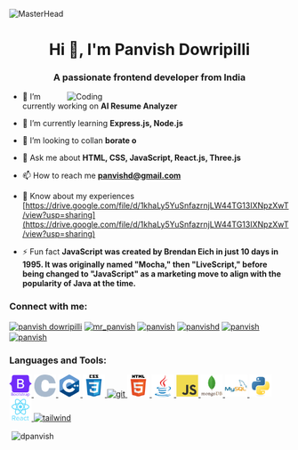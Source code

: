 ![MasterHead](https://md-moniruzzaman-tonoy.web.app/assets/4-BsJYbpav.gif)
<h1 align="center">Hi 👋, I'm Panvish Dowripilli</h1>
<h3 align="center">A passionate frontend developer from India</h3>
<img align="right" alt="Coding" width="400" src="https://static.tildacdn.biz/tild3930-6134-4666-b963-386462303334/programmer_1.gif" />

- 🔭 I’m currently working on **AI Resume Analyzer**

- 🌱 I’m currently learning **Express.js, Node.js**

- 👯 I’m looking to collan **borate o**

- 💬 Ask me about **HTML, CSS, JavaScript, React.js, Three.js**

- 📫 How to reach me **panvishd@gmail.com**

- 📄 Know about my experiences [https://drive.google.com/file/d/1khaLy5YuSnfazrnjLW44TG13IXNpzXwT/view?usp=sharing](https://drive.google.com/file/d/1khaLy5YuSnfazrnjLW44TG13IXNpzXwT/view?usp=sharing)

- ⚡ Fun fact **JavaScript was created by Brendan Eich in just 10 days in 1995. It was originally named "Mocha," then "LiveScript," before being changed to "JavaScript" as a marketing move to align with the popularity of Java at the time.**

<h3 align="left">Connect with me:</h3>
<p align="left">
<a href="https://linkedin.com/in/panvish dowripilli" target="blank"><img align="center" src="https://raw.githubusercontent.com/rahuldkjain/github-profile-readme-generator/master/src/images/icons/Social/linked-in-alt.svg" alt="panvish dowripilli" height="30" width="40" /></a>
<a href="https://instagram.com/mr_panvish" target="blank"><img align="center" src="https://raw.githubusercontent.com/rahuldkjain/github-profile-readme-generator/master/src/images/icons/Social/instagram.svg" alt="mr_panvish" height="30" width="40" /></a>
<a href="https://www.codechef.com/users/panvish" target="blank"><img align="center" src="https://cdn.jsdelivr.net/npm/simple-icons@3.1.0/icons/codechef.svg" alt="panvish" height="30" width="40" /></a>
<a href="https://www.hackerrank.com/panvishd" target="blank"><img align="center" src="https://raw.githubusercontent.com/rahuldkjain/github-profile-readme-generator/master/src/images/icons/Social/hackerrank.svg" alt="panvishd" height="30" width="40" /></a>
<a href="https://www.leetcode.com/panvish" target="blank"><img align="center" src="https://raw.githubusercontent.com/rahuldkjain/github-profile-readme-generator/master/src/images/icons/Social/leet-code.svg" alt="panvish" height="30" width="40" /></a>
<a href="https://discord.gg/panvish" target="blank"><img align="center" src="https://raw.githubusercontent.com/rahuldkjain/github-profile-readme-generator/master/src/images/icons/Social/discord.svg" alt="panvish" height="30" width="40" /></a>
</p>

<h3 align="left">Languages and Tools:</h3>
<p align="left"> <a href="https://getbootstrap.com" target="_blank" rel="noreferrer"> <img src="https://raw.githubusercontent.com/devicons/devicon/master/icons/bootstrap/bootstrap-plain-wordmark.svg" alt="bootstrap" width="40" height="40"/> </a> <a href="https://www.cprogramming.com/" target="_blank" rel="noreferrer"> <img src="https://raw.githubusercontent.com/devicons/devicon/master/icons/c/c-original.svg" alt="c" width="40" height="40"/> </a> <a href="https://www.w3schools.com/cpp/" target="_blank" rel="noreferrer"> <img src="https://raw.githubusercontent.com/devicons/devicon/master/icons/cplusplus/cplusplus-original.svg" alt="cplusplus" width="40" height="40"/> </a> <a href="https://www.w3schools.com/css/" target="_blank" rel="noreferrer"> <img src="https://raw.githubusercontent.com/devicons/devicon/master/icons/css3/css3-original-wordmark.svg" alt="css3" width="40" height="40"/> </a> <a href="https://git-scm.com/" target="_blank" rel="noreferrer"> <img src="https://www.vectorlogo.zone/logos/git-scm/git-scm-icon.svg" alt="git" width="40" height="40"/> </a> <a href="https://www.w3.org/html/" target="_blank" rel="noreferrer"> <img src="https://raw.githubusercontent.com/devicons/devicon/master/icons/html5/html5-original-wordmark.svg" alt="html5" width="40" height="40"/> </a> <a href="https://www.java.com" target="_blank" rel="noreferrer"> <img src="https://raw.githubusercontent.com/devicons/devicon/master/icons/java/java-original.svg" alt="java" width="40" height="40"/> </a> <a href="https://developer.mozilla.org/en-US/docs/Web/JavaScript" target="_blank" rel="noreferrer"> <img src="https://raw.githubusercontent.com/devicons/devicon/master/icons/javascript/javascript-original.svg" alt="javascript" width="40" height="40"/> </a> <a href="https://www.mongodb.com/" target="_blank" rel="noreferrer"> <img src="https://raw.githubusercontent.com/devicons/devicon/master/icons/mongodb/mongodb-original-wordmark.svg" alt="mongodb" width="40" height="40"/> </a> <a href="https://www.mysql.com/" target="_blank" rel="noreferrer"> <img src="https://raw.githubusercontent.com/devicons/devicon/master/icons/mysql/mysql-original-wordmark.svg" alt="mysql" width="40" height="40"/> </a> <a href="https://www.python.org" target="_blank" rel="noreferrer"> <img src="https://raw.githubusercontent.com/devicons/devicon/master/icons/python/python-original.svg" alt="python" width="40" height="40"/> </a> <a href="https://reactjs.org/" target="_blank" rel="noreferrer"> <img src="https://raw.githubusercontent.com/devicons/devicon/master/icons/react/react-original-wordmark.svg" alt="react" width="40" height="40"/> </a> <a href="https://tailwindcss.com/" target="_blank" rel="noreferrer"> <img src="https://www.vectorlogo.zone/logos/tailwindcss/tailwindcss-icon.svg" alt="tailwind" width="40" height="40"/> </a> </p>



<p>&nbsp;<img align="center" src="https://github-readme-stats.vercel.app/api?username=dpanvish&show_icons=true&locale=en" alt="dpanvish" /></p>



